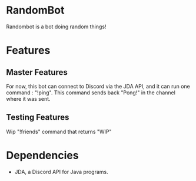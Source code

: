 # RandomBot
Randombot is a bot doing random things!

# Features
## Master Features
For now, this bot can connect to Discord via the JDA API, and it can run one command : "!ping". This command sends back "Pong!" in the channel where it was sent.
## Testing Features
Wip "!friends" command that returns "WIP"

# Dependencies
- JDA, a Discord API for Java programs.
